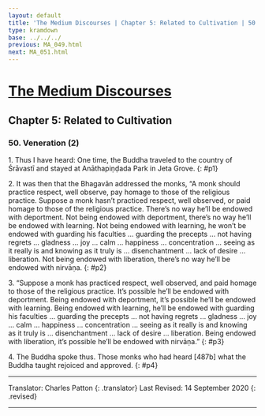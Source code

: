 ```yaml
---
layout: default
title: 'The Medium Discourses | Chapter 5: Related to Cultivation | 50. Veneration (2)'
type: kramdown
base: ../../../
previous: MA_049.html
next: MA_051.html
---
```


# [The Medium Discourses](index.html)
## Chapter 5: Related to Cultivation
### 50. Veneration (2)

1\. Thus I have heard: One time, the Buddha traveled to the country of Śrāvastī and stayed at Anāthapiṇḍada Park in Jeta Grove.
{: #p1}

2\. It was then that the Bhagavān addressed the monks, “A monk should practice respect, well observe, pay homage to those of the religious practice. Suppose a monk hasn’t practiced respect, well observed, or paid homage to those of the religious practice. There’s no way he’ll be endowed with deportment. Not being endowed with deportment, there’s no way he’ll be endowed with learning. Not being endowed with learning, he won’t be endowed with guarding his faculties … guarding the precepts … not having regrets … gladness … joy … calm … happiness … concentration … seeing as it really is and knowing as it truly is … disenchantment … lack of desire … liberation. Not being endowed with liberation, there’s no way he’ll be endowed with nirvāṇa.
{: #p2}

3\. “Suppose a monk has practiced respect, well observed, and paid homage to those of the religious practice. It’s possible he’ll be endowed with deportment. Being endowed with deportment, it’s possible he’ll be endowed with learning. Being endowed with learning, he’ll be endowed with guarding his faculties … guarding the precepts … not having regrets … gladness … joy … calm … happiness … concentration … seeing as it really is and knowing as it truly is … disenchantment … lack of desire … liberation. Being endowed with liberation, it’s possible he’ll be endowed with nirvāṇa.”
{: #p3}

4\. The Buddha spoke thus. Those monks who had heard [487b] what the Buddha taught rejoiced and approved.
{: #p4}

---

Translator: Charles Patton
{: .translator}
Last Revised: 14 September 2020
{: .revised}

---
